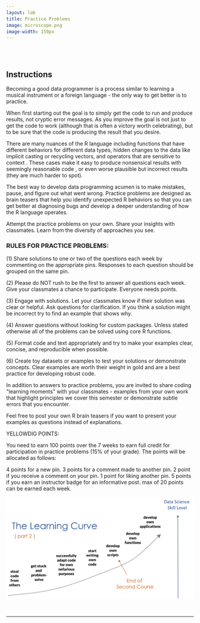```yaml
---
layout: lab
title: Practice Problems 
image: microscope.png
image-width: 150px
---
```



<div class = "uk-container uk-container-small">

<br>
<br>

## Instructions

  
Becoming a good data programmer is a process similar to learning a musical instrument or a foreign language - the only way to get better is to practice.


When first starting out the goal is to simply get the code to run and produce results, not cryptic error messages. As you improve the goal is not just to get the code to work (although that is often a victory worth celebrating), but to be sure that the code is producing the result that you desire.


There are many nuances of the R language including functions that have different behaviors for different data types, hidden changes to the data like implicit casting or recycling vectors, and operators that are sensitive to context . These cases make it easy to produce nonsensical results with seemingly reasonable code , or even worse plausible but incorrect results (they are much harder to spot).


The best way to develop data programming acumen is to make mistakes, pause, and figure out what went wrong. Practice problems are designed as brain teasers that help you identify unexpected R behaviors so that you can get better at diagnosing bugs and develop a deeper understanding of how the R language operates.


Attempt the practice problems on your own. Share your insights with classmates. Learn from the diversity of approaches you see.

 







### RULES FOR PRACTICE PROBLEMS:



(1) Share solutions to one or two of the questions each week by commenting on the appropriate pins. Responses to each question should be grouped on the same pin.

(2) Please do NOT rush to be the first to answer all questions each week. Give your classmates a chance to participate. Everyone needs points.

(3) Engage with solutions. Let your classmates know if their solution was clear or helpful. Ask questions for clarification. If you think a solution might be incorrect try to find an example that shows why.

(4) Answer questions without looking for custom packages. Unless stated otherwise all of the problems can be solved using core R functions.

(5) Format code and text appropriately and try to make your examples clear, concise, and reproducible when possible.

(6) Create toy datasets or examples to test your solutions or demonstrate concepts. Clear examples are worth their weight in gold and are a best practice for developing robust code.



In addition to answers to practice problems, you are invited to share coding "learning moments" with your classmates - examples from your own work that highlight principles we cover this semester or demonstrate subtle errors that you encounter.



Feel free to post your own R brain teasers if you want to present your examples as questions instead of explanations.



YELLOWDIG POINTS:



You need to earn 100 points over the 7 weeks to earn full credit for participation in practice problems (15% of your grade). The points will be allocated as follows:



4 points for a new pin.
3 points for a comment made to another pin.
2 point if you receive a comment on your pin.
1 point for liking another pin.
5 points if you earn an instructor badge for an informative post.
max of 20 points can be earned each week. 

  
  
![](../assets/img/learning-curve-02.png)
  
  
  
<br>
<hr>
<br>
<br>

</div>
